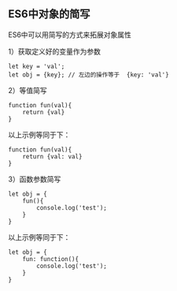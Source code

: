 ## ES6中对象的简写

ES6中可以用简写的方式来拓展对象属性

1）获取定义好的变量作为参数

```
let key = 'val';
let obj = {key}; // 左边的操作等于  {key: 'val'}
```

2）等值简写

```
function fun(val){
    return {val}
}
```
以上示例等同于下：

```
function fun(val){
    return {val: val}
}
```

3）函数参数简写

```
let obj = {
    fun(){
        console.log('test');
    }
}
```
以上示例等同于下：

```
let obj = {
    fun: function(){
        console.log('test');
    }
}
```